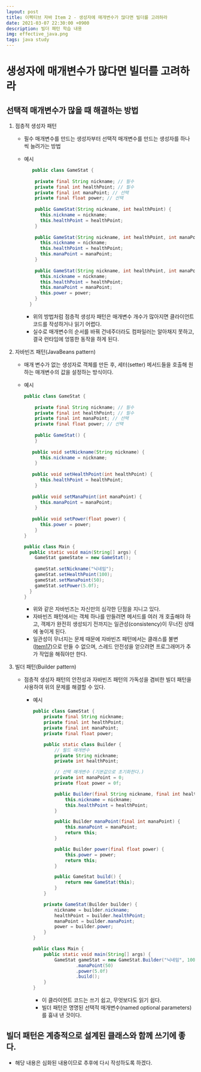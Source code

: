 ```yaml
---
layout: post
title: 이펙티브 자바 Item 2 - 생성자에 매개변수가 많다면 빌더를 고려하라
date: 2021-03-07 22:30:00 +0900
description: 빌더 패턴 학습 내용
img: effective_java.png
tags: java study
---
```


# 생성자에 매개변수가 많다면 빌더를 고려하라

## 선택적 매개변수가 많을 때 해결하는 방법

1. 점층적 생성자 패턴

   - 필수 매개변수를 만드는 생성자부터 선택적 매개변수를 만드는 생성자를 하나씩 늘려가는 방법

   - 예시

     ```java
     	public class GameStat {
         
         private final String nickname; // 필수
         private final int healthPoint; // 필수
         private final int manaPoint; // 선택
         private final float power; // 선택
         
         public GameStat(String nickname, int healthPoint) {
           this.nickname = nickname;
           this.healthPoint = healthPoint;
         }
         
         public GameStat(String nickname, int healthPoint, int manaPoint) {
           this.nickname = nickname;
           this.healthPoint = healthPoint;
           this.manaPoint = manaPoint;
         }
         
         public GameStat(String nickname, int healthPoint, int manaPoint, int power) {
           this.nickname = nickname;
           this.healthPoint = healthPoint;
           this.manaPoint = manaPoint;
           this.power = power;
         }
       }
     ```

     - 위의 방법처럼 점층적 생성자 패턴은 매개변수 개수가 많아지면 클라이언트 코드를 작성하거나 읽기 어렵다.
     - 실수로 매개변수의 순서를 바꿔 건네주더라도 컴파일러는 알아채지 못하고, 결국 런타임에 엉뚱한 동작을 하게 된다.

2. 자바빈즈 패턴(JavaBeans pattern)

   - 매개 변수가 없는 생성자로 객체를 만든 후, 세터(setter) 메서드들을 호출해 원하는 매개변수의 값을 설정하는 방식이다.

   - 예시

     ```java
     public class GameStat {
         
         private final String nickname; // 필수
         private final int healthPoint; // 필수
         private final int manaPoint; // 선택
         private final float power; // 선택
         
         public GameStat() {
         }
       	
       	public void setNickname(String nickname) {
           this.nickname = nickname;
         }
       
       	public void setHealthPoint(int healthPoint) {
           this.healthPoint = healthPoint;
         }
       
       	public void setManaPoint(int manaPoint) {
           this.manaPoint = manaPoint;
         }
       
       	public void setPower(float power) {
           this.power = power;
         }
     }
     
     public class Main {
       public static void main(String[] args) {
         GameStat gameState = new GameStat();
         
         gameStat.setNickname("닉네임");
         gameStat.setHealthPoint(100);
         gameStat.setManaPoint(50);
         gameStat.setPower(5.0f);
       }
     }
     ```

     - 위와 같은 자바빈즈는 자신만의 심각한 단점을 지니고 있다.
     - 자바빈즈 패턴에서는 객체 하나를 만들려면 메서드를 여러 개 호출해야 하고, 객제가 완전히 생성되기 전까지는 일관성(consistency)이 무너진 상태에 놓이게 된다.
     - 일관성이 무너지는 문제 때문에 자바빈즈 패턴에서는 클래스를 불변([Item17](https://lns13301.github.io/github-blog/))으로 만들 수 없으며, 스레드 안전성을 얻으려면 프로그래머가 추가 작업을 해줘야만 한다.

3. 빌더 패턴(Builder pattern)

   - 점층적 생성자 패턴의 안전성과 자바빈즈 패턴의 가독성을 겸비한 빌더 패턴을 사용하여 위의 문제를 해결할 수 있다.

     - 예시

       ```java
       public class GameStat {
           private final String nickname;
           private final int healthPoint;
           private final int manaPoint;
           private final float power;
       
           public static class Builder {
               // 필드 매개변수
               private String nickname;
               private int healthPoint;
       
               // 선택 매개변수 (기본값으로 초기화한다.)
               private int manaPoint = 0;
               private float power = 0f;
       
               public Builder(final String nickname, final int healthPoint) {
                   this.nickname = nickname;
                   this.healthPoint = healthPoint;
               }
       
               public Builder manaPoint(final int manaPoint) {
                   this.manaPoint = manaPoint;
                   return this;
               }
       
               public Builder power(final float power) {
                   this.power = power;
                   return this;
               }
       
               public GameStat build() {
                   return new GameStat(this);
               }
           }
       
           private GameStat(Builder builder) {
               nickname = builder.nickname;
               healthPoint = builder.healthPoint;
               manaPoint = builder.manaPoint;
               power = builder.power;
           }
       }
       
       public class Main {
           public static void main(String[] args) {
               GameStat gameStat = new GameStat.Builder("닉네임", 100)
                       .manaPoint(50)
                       .power(5.0f)
                       .build();
           }
       }
       ```

       - 이 클라이언트 코드는 쓰기 쉽고, 무엇보다도 읽기 쉽다.
       - 빌더 패턴은 명명된 선택적 매개변수(named optional parameters)를 흉내 낸 것이다.

## 빌더 패턴은 계층적으로 설계된 클래스와 함께 쓰기에 좋다.

- 해당 내용은 심화된 내용이므로 추후에 다시 작성하도록 하겠다.